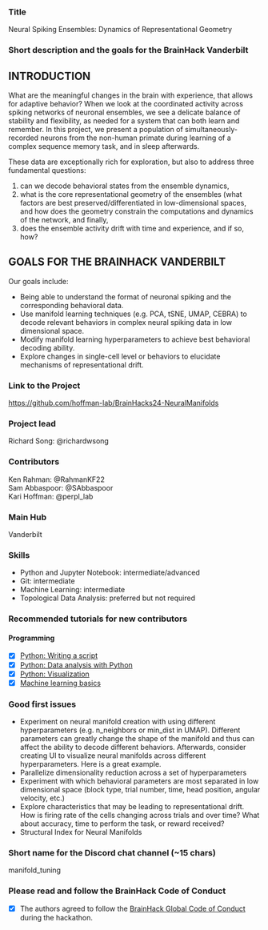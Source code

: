 ### Title

Neural Spiking Ensembles: Dynamics of Representational Geometry

### Short description and the goals for the BrainHack Vanderbilt

## INTRODUCTION

What are the meaningful changes in the brain with experience, that allows for adaptive behavior? When we look at the coordinated activity across spiking networks of neuronal ensembles, we see a delicate balance of stability and flexibility, as needed for a system that can both learn and remember. In this project, we present a population of simultaneously-recorded neurons from the non-human primate during learning of a complex sequence memory task, and in sleep afterwards. 

These data are exceptionally rich for exploration, but also to address three fundamental questions: 
1. can we decode behavioral states from the ensemble dynamics,
2. what is the core representational geometry of the ensembles (what factors are best preserved/differentiated in low-dimensional spaces, and how does the geometry constrain the computations and dynamics of the network, and finally,
3. does the ensemble activity drift with time and experience, and if so, how?

## GOALS FOR THE BRAINHACK VANDERBILT

Our goals include:

- Being able to understand the format of neuronal spiking and the corresponding behavioral data.
- Use manifold learning techniques (e.g. PCA, tSNE, UMAP, CEBRA) to decode relevant behaviors in complex neural spiking data in low dimensional space.
- Modify manifold learning hyperparameters to achieve best behavioral decoding ability.
- Explore changes in single-cell level or behaviors to elucidate mechanisms of representational drift.

### Link to the Project

https://github.com/hoffman-lab/BrainHacks24-NeuralManifolds

### Project lead

Richard Song: @richardwsong

### Contributors

Ken Rahman: @RahmanKF22
<br>Sam Abbaspoor: @SAbbaspoor
<br>Kari Hoffman: @perpl_lab

### Main Hub

Vanderbilt

### Skills

- Python and Jupyter Notebook: intermediate/advanced
- Git: intermediate
- Machine Learning: intermediate
- Topological Data Analysis: preferred but not required

### Recommended tutorials for new contributors

#### Programming

- [X] [Python: Writing a script](https://school-brainhack.github.io/modules/python_scripts/)
- [X] [Python: Data analysis with Python](https://school-brainhack.github.io/modules/python_data_analysis/)
- [X] [Python: Visualization](https://school-brainhack.github.io/modules/python_visualization/)
- [X] [Machine learning basics](https://school-brainhack.github.io/modules/machine_learning_basics/)

### Good first issues

- Experiment on neural manifold creation with using different hyperparameters (e.g. n_neighbors or min_dist in UMAP). Different parameters can greatly change the shape of the manifold and thus can affect the ability to decode different behaviors. Afterwards, consider creating UI to visualize neural manifolds across different hyperparameters. Here is a great example.
- Parallelize dimensionality reduction across a set of hyperparameters
- Experiment with which behavioral parameters are most separated in low dimensional space (block type, trial number, time, head position, angular velocity, etc.)
- Explore characteristics that may be leading to representational drift. How is firing rate of the cells changing across trials and over time? What about accuracy, time to perform the task, or reward received?
- Structural Index for Neural Manifolds

### Short name for the Discord chat channel (~15 chars)

manifold_tuning

### Please read and follow the BrainHack Code of Conduct

- [X] The authors agreed to follow the [BrainHack Global Code of Conduct](https://brainhack.org/code-of-conduct) during the hackathon.
